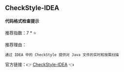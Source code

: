 ## CheckStyle-IDEA

#### 代码格式检查提示

推荐指数：7 * ⭐

推荐理由：

    通过 IDEA 中的 CheckStyle 提供对 Java 文件的实时和按需扫描

官方链接：👉 [CheckStyle-IDEA](
https://plugins.jetbrains.com/plugin/1065-checkstyle-idea
) 👈























